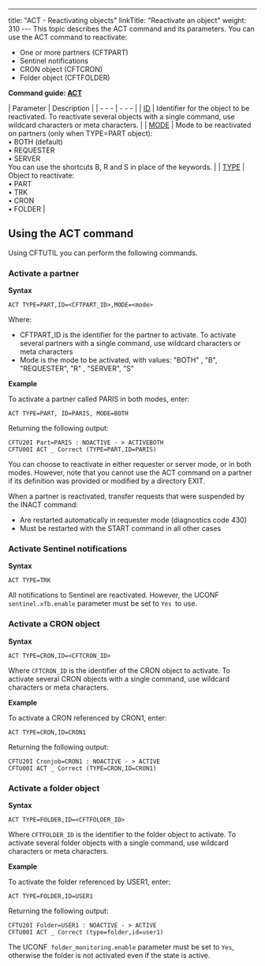 ---
title: "ACT  - Reactivating objects"
linkTitle: "Reactivate an object"
weight: 310
--- This topic describes the ACT command and its parameters. You can use
the ACT command to reactivate:

- One or more partners (CFTPART)
- Sentinel notifications
- CRON object (CFTCRON)
- Folder object (CFTFOLDER)

****Command guide: [ACT](../../../../c_intro_userinterfaces/command_summary#ACT)****

| Parameter | Description |
| - - - | - - - |
| [ID](../../../../c_intro_userinterfaces/command_summary/parameter_intro/id)  | Identifier for the object to be reactivated. To reactivate several objects with a single command, use wildcard characters or meta characters. |
| [MODE](../../../../c_intro_userinterfaces/command_summary/parameter_intro/mode) | Mode to be reactivated on partners (only when TYPE=PART object):<br/> • BOTH (default)<br/> • REQUESTER<br/> • SERVER<br/> You can use the shortcuts B, R and S in place of the keywords. |
| [TYPE](../../../../c_intro_userinterfaces/command_summary/parameter_intro/type)  | Object to reactivate:<br/> • PART<br/> • TRK<br/> • CRON<br/> • FOLDER |

## Using the ACT command

Using CFTUTIL you can perform the following commands.

### Activate a partner

****Syntax****

```
ACT TYPE=PART,ID=<CFTPART_ID>,MODE=<mode>
```

Where:

- CFTPART_ID is the identifier for the partner to activate. To activate several partners with a single command, use wildcard characters or meta characters
- Mode is the mode to be activated, with values: "BOTH" , "B", "REQUESTER", "R" , "SERVER", "S"

****Example****

To activate a partner called PARIS in both modes, enter:

```
ACT TYPE=PART, ID=PARIS, MODE=BOTH
```

Returning the following output:

```
CFTU20I Part=PARIS : NOACTIVE - > ACTIVEBOTH
CFTU00I ACT _ Correct (TYPE=PART,ID=PARIS)
```

You can choose to reactivate in either requester or server mode, or
in both modes. However, note that you cannot use the ACT command on a partner if its definition was
provided or modified by a directory EXIT.

When a partner is reactivated, transfer requests that were suspended
by the INACT command:

- Are restarted automatically
    in requester mode (diagnostics code 430)
- Must be restarted
    with the START command in all other cases

### Activate Sentinel notifications

****Syntax****

```
ACT TYPE=TRK
```

All notifications to Sentinel are reactivated. However, the UCONF` sentinel.xfb.enable` parameter must be set to `Yes `to use.

### Activate a CRON object

****Syntax****

```
ACT TYPE=CRON,ID=<CFTCRON_ID>
```

Where `CFTCRON_ID` is the identifier of the CRON object to activate. To activate several CRON objects with a single command, use wildcard characters or meta characters.

****Example****

To activate a CRON referenced by CRON1, enter:

```
ACT TYPE=CRON,ID=CRON1
```

Returning the following output:

```
CFTU20I Cronjob=CRON1 : NOACTIVE - > ACTIVE
CFTU00I ACT _ Correct (TYPE=CRON,ID=CRON1)
```

### Activate a folder object

****Syntax****

```
ACT TYPE=FOLDER,ID=<CFTFOLDER_ID>
```

Where `CFTFOLDER_ID` is the identifier to the folder object to activate. To activate several folder objects with a single command, use wildcard characters or meta characters.

****Example****

To activate the folder referenced by USER1, enter:

```
ACT TYPE=FOLDER,ID=USER1
```

Returning the following output:

```
CFTU20I Folder=USER1 : NOACTIVE - > ACTIVE
CFTU00I ACT _ Correct (type=folder,id=user1)
```

The UCONF` folder_monitoring.enable` parameter must be set to `Yes`, otherwise the folder is not activated even if the state is active.
